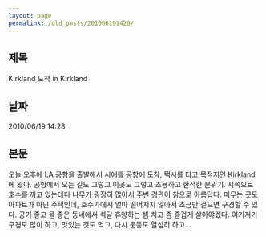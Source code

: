 ```yaml
---
layout: page
permalink: /old_posts/201006191428/
---
```


## 제목
Kirkland 도착 in Kirkland

## 날짜
2010/06/19 14:28

## 본문
오늘 오후에 LA 공항을 출발해서 시애틀 공항에 도착, 택시를 타고 목적지인 Kirkland에 왔다.
공항에서 오는 길도 그렇고 이곳도 그렇고 조용하고 한적한 분위기. 서쪽으로 호수를 끼고 있는데다 나무가 굉장히 많아서 주변 경관이 참으로 아름답다.
머무는 곳도 아파트가 아닌 주택인데, 호수가에서 얼마 떨어지지 않아서 조금만 걸으면 구경할 수 있다.
공기 좋고 물 좋은 동네에서 석달 휴양하는 셈 치고 좀 즐겁게 살아야겠다. 여기저기 구경도 많이 하고, 맛있는 것도 먹고, 다시 운동도 열심히 하고...